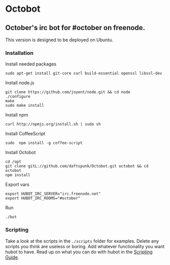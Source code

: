# Octobot

## October's irc bot for #october on freenode.

This version is designed to be deployed on Ubuntu.

### Installation

Install needed packages

    sudo apt-get install git-core curl build-essential openssl libssl-dev

Install node.js

    git clone https://github.com/joyent/node.git && cd node
    ./configure
    make
    sudo make install

Install npm

    curl http://npmjs.org/install.sh | sudo sh

Install CoffeeScript

    sudo  npm install -g coffee-script

Install Octobot

    cd /opt
    git clone gitL://github.com/daftspunk/Octobot.git octobot && cd octobot
    npm install

Export vars

    export HUBOT_IRC_SERVER="irc.freenode.net"
    export HUBOT_IRC_ROOMS="#october"

Run

    ./bot

### Scripting

Take a look at the scripts in the `./scripts` folder for examples.
Delete any scripts you think are useless or boring.  Add whatever functionality you
want hubot to have. Read up on what you can do with hubot in the [Scripting Guide](https://github.com/github/hubot/blob/master/docs/scripting.md).
